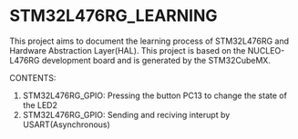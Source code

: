 # STM32L476RG_LEARNING
This project aims to document the learning process of STM32L476RG and Hardware Abstraction Layer(HAL). This project is based on the NUCLEO-L476RG development board and is generated by the STM32CubeMX.


CONTENTS:
1. STM32L476RG_GPIO: Pressing the button PC13 to change the state of the LED2
2. STM32L476RG_GPIO: Sending and reciving interupt by USART(Asynchronous)
